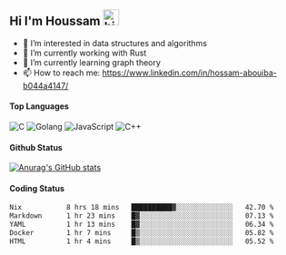 ## Hi I'm Houssam <img src="https://user-images.githubusercontent.com/1303154/88677602-1635ba80-d120-11ea-84d8-d263ba5fc3c0.gif" width="28px" alt="hi">

- 👀 I’m interested in data structures and algorithms
- 🔭 I’m currently working with Rust
- 🌱 I’m currently learning graph theory
- 📫 How to reach me: https://www.linkedin.com/in/hossam-abouiba-b044a4147/

#### Top Languages

![C](https://img.shields.io/badge/c-%2300599C.svg?style=for-the-badge&logo=c&logoColor=white)
![Golang](https://img.shields.io/badge/go-blue?style=for-the-badge&logo=Goland)
![JavaScript](https://img.shields.io/badge/javascript-%23323330.svg?style=for-the-badge&logo=javascript&logoColor=%23F7DF1E)
![C++](https://img.shields.io/badge/C%2B%2B-blue?style=for-the-badge&logo=C%2B%2B)


#### Github Status
[![Anurag's GitHub stats](https://github-readme-stats.vercel.app/api?username=0xhoussam&theme=tokyonight)](https://github.com/anuraghazra/github-readme-stats)

#### Coding Status
<!--START_SECTION:waka-->

```txt
Nix           8 hrs 18 mins   ██████████▓░░░░░░░░░░░░░░   42.70 %
Markdown      1 hr 23 mins    █▓░░░░░░░░░░░░░░░░░░░░░░░   07.13 %
YAML          1 hr 13 mins    █▓░░░░░░░░░░░░░░░░░░░░░░░   06.34 %
Docker        1 hr 7 mins     █▒░░░░░░░░░░░░░░░░░░░░░░░   05.82 %
HTML          1 hr 4 mins     █▒░░░░░░░░░░░░░░░░░░░░░░░   05.52 %
```

<!--END_SECTION:waka-->
